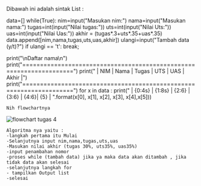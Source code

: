 Dibawah ini adalah sintak List :

data=[]
while(True):
    nim=input("Masukan nim:")
    nama=input("Masukan nama:")
    tugas=int(input("Nilai tugas:"))
    uts=int(input("Nilai Uts:"))
    uas=int(input("Nilai Uas:"))
    akhir = (tugas*.3+uts*.35+uas*.35)
    data.append([nim,nama,tugas,uts,uas,akhir])
    ulangi=input("Tambah data (y/t)?")
    if ulangi == 't':
        break;

print("\nDaftar nama\n")
print("====================================================================")
print("  |     NIM     |     Nama     |  Tugas |  UTS   |  UAS  |  Akhir  |")
print("====================================================================")
for x in data :
    print("  |     {0:4s}    |     {1:8s} | {2:6} | {3:6} | {4:6}|  {5}   |  ".format(x[0], x[1], x[2], x[3], x[4],x[5]))
    
    Nih flowchartnya
![flowchart tugas 4](https://user-images.githubusercontent.com/56242226/69896983-15257100-1378-11ea-89e4-2d6b393d2c67.png)
    
    Algoritma nya yaitu :
    -langkah pertama itu Mulai
    -Selanjutnya input nim,nama,tugas,uts,uas
    -Masukan nilai akhir (tugas 30%, uts35%, uas35%)
    -input penambahan nomor
    -proses while (tambah data) jika ya maka data akan ditambah , jika tidak data akan selesai 
    -selanjutnya langkah for 
    - tampilkan Output list
    -selesai
    
